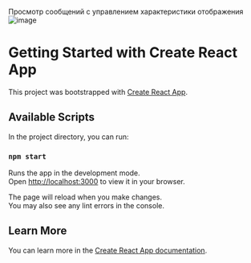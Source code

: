 Просмотр сообщений с управлением характеристики отображения
![image](https://github.com/yankaiova/table/assets/100922254/c26b96d3-950b-4e30-9a6b-aefcc38870c9)


# Getting Started with Create React App

This project was bootstrapped with [Create React App](https://github.com/facebook/create-react-app).

## Available Scripts

In the project directory, you can run:

### `npm start`

Runs the app in the development mode.\
Open [http://localhost:3000](http://localhost:3000) to view it in your browser.

The page will reload when you make changes.\
You may also see any lint errors in the console.


## Learn More

You can learn more in the [Create React App documentation](https://facebook.github.io/create-react-app/docs/getting-started).
